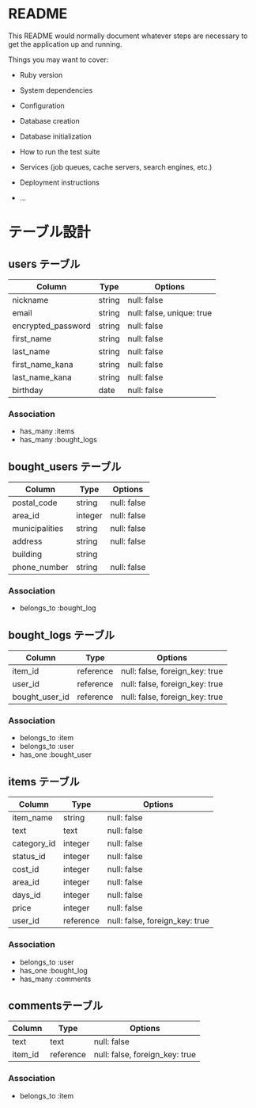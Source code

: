 # README

This README would normally document whatever steps are necessary to get the
application up and running.

Things you may want to cover:

* Ruby version

* System dependencies

* Configuration

* Database creation

* Database initialization

* How to run the test suite

* Services (job queues, cache servers, search engines, etc.)

* Deployment instructions

* ...


# テーブル設計

## users テーブル

| Column             | Type    | Options                   |
| ------------------ | ------- | ------------------------- |
| nickname           | string  | null: false               |
| email              | string  | null: false, unique: true |
| encrypted_password | string  | null: false               |
| first_name         | string  | null: false               |
| last_name          | string  | null: false               |
| first_name_kana    | string  | null: false               |
| last_name_kana     | string  | null: false               |
| birthday           | date    | null: false               |

### Association

- has_many :items
- has_many :bought_logs


## bought_users テーブル

| Column         | Type      | Options                        |
| -------------- | --------- | ------------------------------ |
| postal_code    | string    | null: false                    |
| area_id        | integer   | null: false                    |
| municipalities | string    | null: false                    |
| address        | string    | null: false                    |
| building       | string    |                                |
| phone_number   | string    | null: false                    |

### Association

- belongs_to :bought_log


## bought_logs テーブル

| Column         | Type      | Options                        |
| -------------- | --------- | ------------------------------ |
| item_id        | reference | null: false, foreign_key: true |
| user_id        | reference | null: false, foreign_key: true |
| bought_user_id | reference | null: false, foreign_key: true |

### Association

- belongs_to :item
- belongs_to :user
- has_one    :bought_user


## items テーブル

| Column             | Type      | Options                        |
| ------------------ | --------- | ------------------------------ |
| item_name          | string    | null: false                    |
| text               | text      | null: false                    |
| category_id        | integer   | null: false                    |
| status_id          | integer   | null: false                    |
| cost_id            | integer   | null: false                    |
| area_id            | integer   | null: false                    |
| days_id            | integer   | null: false                    |
| price              | integer   | null: false                    |
| user_id            | reference | null: false, foreign_key: true |

### Association

- belongs_to :user
- has_one    :bought_log
- has_many   :comments


## commentsテーブル

| Column  | Type      | Options                        |
| ------- | --------- | ------------------------------ |
| text    | text      | null: false                    |
| item_id | reference | null: false, foreign_key: true |

### Association

- belongs_to :item